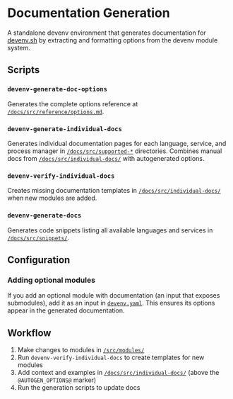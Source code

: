 # Documentation Generation

A standalone devenv environment that generates documentation for [devenv.sh] by extracting and formatting options from the devenv module system.

## Scripts

### `devenv-generate-doc-options`

Generates the complete options reference at [`/docs/src/reference/options.md`](../src/reference/options.md).

### `devenv-generate-individual-docs`

Generates individual documentation pages for each language, service, and process manager in [`/docs/src/supported-*`](../src/) directories.
Combines manual docs from [`/docs/src/individual-docs/`](../src/individual-docs/) with autogenerated options.

### `devenv-verify-individual-docs`

Creates missing documentation templates in [`/docs/src/individual-docs/`](../src/individual-docs/) when new modules are added.

### `devenv-generate-docs`

Generates code snippets listing all available languages and services in [`/docs/src/snippets/`](../src/snippets/).

## Configuration

### Adding optional modules

If you add an optional module with documentation (an input that exposes submodules), add it as an input in [`devenv.yaml`](devenv.yaml).
This ensures its options appear in the generated documentation.

## Workflow

1. Make changes to modules in [`/src/modules/`](../../src/modules/)
2. Run `devenv-verify-individual-docs` to create templates for new modules
3. Add context and examples in [`/docs/src/individual-docs/`](../src/individual-docs/) (above the `@AUTOGEN_OPTIONS@` marker)
4. Run the generation scripts to update docs

[devenv.sh]: https://devenv.sh/
